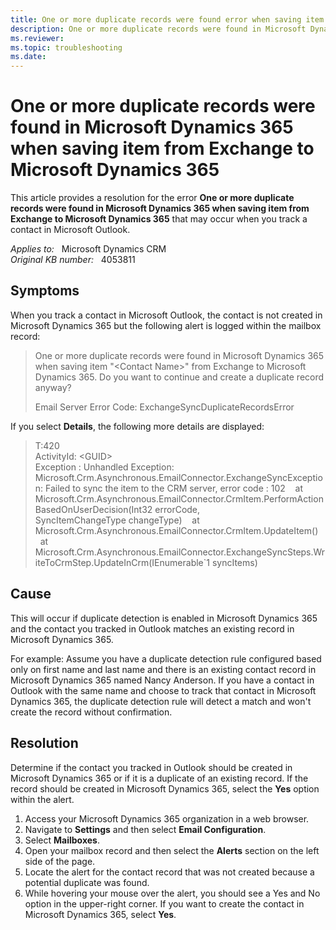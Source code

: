 ```yaml
---
title: One or more duplicate records were found error when saving item from Exchange
description: One or more duplicate records were found in Microsoft Dynamics 365 when saving item from Exchange to Microsoft Dynamics 365 - this error may occur when you try to track a contact in Microsoft Outlook.
ms.reviewer:  
ms.topic: troubleshooting
ms.date: 
---
```

# One or more duplicate records were found in Microsoft Dynamics 365 when saving item from Exchange to Microsoft Dynamics 365

This article provides a resolution for the error **One or more duplicate records were found in Microsoft Dynamics 365 when saving item from Exchange to Microsoft Dynamics 365** that may occur when you track a contact in Microsoft Outlook.

_Applies to:_ &nbsp; Microsoft Dynamics CRM  
_Original KB number:_ &nbsp; 4053811

## Symptoms

When you track a contact in Microsoft Outlook, the contact is not created in Microsoft Dynamics 365 but the following alert is logged within the mailbox record:

> One or more duplicate records were found in Microsoft Dynamics 365 when saving item "\<Contact Name>" from Exchange to Microsoft Dynamics 365. Do you want to continue and create a duplicate record anyway?
>
> Email Server Error Code: ExchangeSyncDuplicateRecordsError

If you select **Details**, the following more details are displayed:

> T:420  
ActivityId: \<GUID>  
>Exception : Unhandled Exception: Microsoft.Crm.Asynchronous.EmailConnector.ExchangeSyncException: Failed to sync the item to the CRM server, error code : 102    at   Microsoft.Crm.Asynchronous.EmailConnector.CrmItem.PerformActionBasedOnUserDecision(Int32 errorCode,  
SyncItemChangeType changeType)    at Microsoft.Crm.Asynchronous.EmailConnector.CrmItem.UpdateItem()    at  
Microsoft.Crm.Asynchronous.EmailConnector.ExchangeSyncSteps.WriteToCrmStep.UpdateInCrm(IEnumerable`1 syncItems)

## Cause

This will occur if duplicate detection is enabled in Microsoft Dynamics 365 and the contact you tracked in Outlook matches an existing record in Microsoft Dynamics 365.

For example: Assume you have a duplicate detection rule configured based only on first name and last name and there is an existing contact record in Microsoft Dynamics 365 named Nancy Anderson. If you have a contact in Outlook with the same name and choose to track that contact in Microsoft Dynamics 365, the duplicate detection rule will detect a match and won't create the record without confirmation.

## Resolution

Determine if the contact you tracked in Outlook should be created in Microsoft Dynamics 365 or if it is a duplicate of an existing record. If the record should be created in Microsoft Dynamics 365, select the **Yes** option within the alert.

1. Access your Microsoft Dynamics 365 organization in a web browser.
2. Navigate to **Settings** and then select **Email Configuration**.
3. Select **Mailboxes**.
4. Open your mailbox record and then select the **Alerts** section on the left side of the page.
5. Locate the alert for the contact record that was not created because a potential duplicate was found.
6. While hovering your mouse over the alert, you should see a Yes and No option in the upper-right corner. If you want to create the contact in Microsoft Dynamics 365, select **Yes**.
